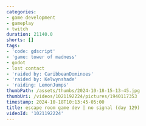 ```yaml
---
categories:
- game development
- gameplay
- twitch
duration: 21140.0
shorts: []
tags:
- 'code: gdscript'
- 'game: tower of madness'
- godot
- lost contact
- 'raided by: CaribbeanDominoes'
- 'raided by: Kelwynshade'
- 'raiding: LemonJumps'
thumbPath: /assets/thumbs/2024-10-18-15-13-45.jpg
thumbUri: /videos/1021192224/pictures/1940117353
timestamp: 2024-10-18T10:13:45-05:00
title: escape room game dev | no signal (day 129)
videoId: '1021192224'
---
```

